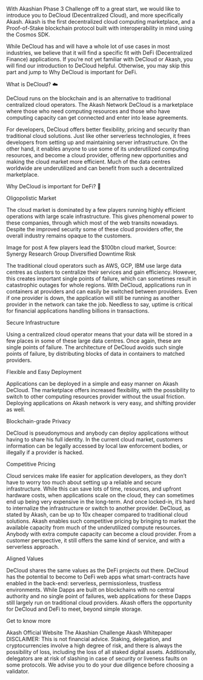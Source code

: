 With Akashian Phase 3 Challenge off to a great start, we would like to introduce you to DeCloud (Decentralized Cloud), and more specifically Akash. Akash is the first decentralized cloud computing marketplace, and a Proof-of-Stake blockchain protocol built with interoperability in mind using the Cosmos SDK.

While DeCloud has and will have a whole lot of use cases in most industries, we believe that it will find a specific fit with DeFi (Decentralized Finance) applications. If you’re not yet familiar with DeCloud or Akash, you will find our introduction to DeCloud helpful. Otherwise, you may skip this part and jump to Why DeCloud is important for DeFi.

What is DeCloud? ☁️

DeCloud runs on the blockchain and is an alternative to traditional centralized cloud operators. The Akash Network DeCloud is a marketplace where those who need computing resources and those who have computing capacity can get connected and enter into lease agreements.

For developers, DeCloud offers better flexibility, pricing and security than traditional cloud solutions. Just like other serverless technologies, it frees developers from setting up and maintaining server infrastructure. On the other hand, it enables anyone to use some of its underutilized computing resources, and become a cloud provider, offering new opportunities and making the cloud market more efficient. Much of the data centres worldwide are underutilized and can benefit from such a decentralized marketplace.

Why DeCloud is important for DeFi? 🏦

Oligopolistic Market

The cloud market is dominated by a few players running highly efficient operations with large scale infrastructure. This gives phenomenal power to these companies, through which most of the web transits nowadays. Despite the improved security some of these cloud providers offer, the overall industry remains opaque to the customers.

Image for post
A few players lead the $100bn cloud market, Source: Synergy Research Group
Diversified Downtime Risk

The traditional cloud operators such as AWS, GCP, IBM use large data centres as clusters to centralize their services and gain efficiency. However, this creates important single points of failure, which can sometimes result in catastrophic outages for whole regions. With DeCloud, applications run in containers at providers and can easily be switched between providers. Even if one provider is down, the application will still be running as another provider in the network can take the job. Needless to say, uptime is critical for financial applications handling billions in transactions.

Secure Infrastructure

Using a centralized cloud operator means that your data will be stored in a few places in some of these large data centres. Once again, these are single points of failure. The architecture of DeCloud avoids such single points of failure, by distributing blocks of data in containers to matched providers.

Flexible and Easy Deployment

Applications can be deployed in a simple and easy manner on Akash DeCloud. The marketplace offers increased flexibility, with the possibility to switch to other computing resources provider without the usual friction. Deploying applications on Akash network is very easy, and shifting provider as well. 

Blockchain-grade Privacy

DeCloud is pseudonymous and anybody can deploy applications without having to share his full identity. In the current cloud market, customers information can be legally accessed by local law enforcement bodies, or illegally if a provider is hacked.

Competitive Pricing

Cloud services make life easier for application developers, as they don’t have to worry too much about setting up a reliable and secure infrastructure. While this can save lots of time, resources, and upfront hardware costs, when applications scale on the cloud, they can sometimes end up being very expensive in the long-term. And once locked-in, it’s hard to internalize the infrastructure or switch to another provider. DeCloud, as stated by Akash, can be up to 10x cheaper compared to traditional cloud solutions. Akash enables such competitive pricing by bringing to market the available capacity from much of the underutilized compute resources. Anybody with extra compute capacity can become a cloud provider. From a customer perspective, it still offers the same kind of service, and with a serverless approach.

Aligned Values

DeCloud shares the same values as the DeFi projects out there. DeCloud has the potential to become to DeFi web apps what smart-contracts have enabled in the back-end: serverless, permissionless, trustless environments. While Dapps are built on blockchains with no central authority and no single point of failures, web applications for these Dapps still largely run on traditional cloud providers. Akash offers the opportunity for DeCloud and DeFi to meet, beyond simple storage.

Get to know more


Akash Official Website
The Akashian Challenge
Akash Whitepaper
DISCLAIMER: This is not financial advice. Staking, delegation, and cryptocurrencies involve a high degree of risk, and there is always the possibility of loss, including the loss of all staked digital assets. Additionally, delegators are at risk of slashing in case of security or liveness faults on some protocols. We advise you to do your due diligence before choosing a validator.
